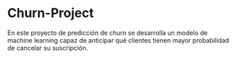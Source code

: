 # Churn-Project
En este proyecto de predicción de churn se desarrolla un modelo de machine learning capaz de anticipar qué clientes tienen mayor probabilidad de cancelar su suscripción.
